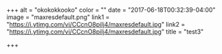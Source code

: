 +++
alt = "okokokkooko"
color = ""
date = "2017-06-18T00:32:39-04:00"
image = "maxresdefault.png"
link1 = "https://i.ytimg.com/vi/CCcnO8piIj4/maxresdefault.jpg"
link2 = "https://i.ytimg.com/vi/CCcnO8piIj4/maxresdefault.jpg"
title = "test3"

+++

